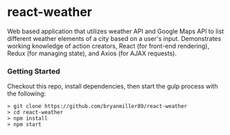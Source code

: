 # react-weather

Web based application that utilizes weather API and Google Maps API to list different weather elements of a city based on a user's input. Demonstrates working knowledge of action creators, React (for front-end rendering), Redux (for managing state), and Axios (for AJAX requests). 

### Getting Started

Checkout this repo, install dependencies, then start the gulp process with the following:

```
> git clone https://github.com/bryanmiller89/react-weather
> cd react-weather
> npm install
> npm start
```